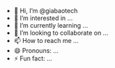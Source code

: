 - 👋 Hi, I’m @giabaotech
- 👀 I’m interested in ...
- 🌱 I’m currently learning ...
- 💞️ I’m looking to collaborate on ...
- 📫 How to reach me ...
- 😄 Pronouns: ...
- ⚡ Fun fact: ...

<!---
giabaotech/giabaotech is a ✨ special ✨ repository because its `README.md` (this file) appears on your GitHub profile.
You can click the Preview link to take a look at your changes.
--->
